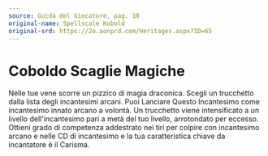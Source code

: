 ```yaml
---
source: Guida del Giocatore, pag. 10
original-name: Spellscale Kobold
original-srd: https://2e.aonprd.com/Heritages.aspx?ID=65
---
```


# Coboldo Scaglie Magiche

Nelle tue vene scorre un pizzico di magia draconica. Scegli un trucchetto dalla
lista degli incantesimi arcani. Puoi Lanciare Questo Incantesimo come
incantesimo innato arcano a volontà. Un trucchetto viene intensificato a un
livello dell'incantesimo pari a metà del tuo livello, arrotondato per eccesso.
Ottieni grado di competenza addestrato nei tiri per colpire con incantesimo
arcano e nelle CD di incantesimo e la tua caratteristica chiave da incantatore è
il Carisma.
